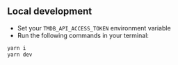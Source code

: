## Local development

- Set your `TMDB_API_ACCESS_TOKEN` environment variable
- Run the following commands in your terminal:

```bash
yarn i
yarn dev
```
